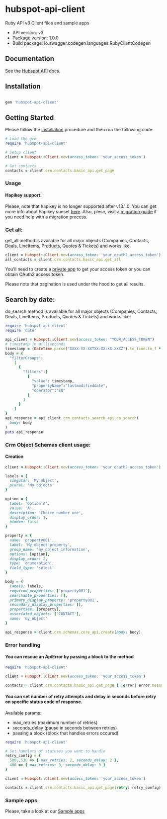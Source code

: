# hubspot-api-client
Ruby API v3 Client files and sample apps

- API version: v3
- Package version: 1.0.0
- Build package: io.swagger.codegen.languages.RubyClientCodegen

## Documentation

See the [Hubspot API](https://developers.hubspot.com/docs/api/overview) docs.

## Installation

```ruby

gem 'hubspot-api-client'

```

## Getting Started

Please follow the [installation](#installation) procedure and then run the following code:

```ruby
# Load the gem
require 'hubspot-api-client'

# Setup client
client = Hubspot::Client.new(access_token: 'your_access_token')

# Get contacts
contacts = client.crm.contacts.basic_api.get_page
```

### Usage

#### Hapikey support:

Please, note that hapikey is no longer supported after v13.1.0. You can get more info about hapikey sunset [here](https://developers.hubspot.com/changelog/upcoming-api-key-sunset). Also, plese, visit a [migration guide](https://developers.hubspot.com/docs/api/migrate-an-api-key-integration-to-a-private-app) if you need help with a migration process.

### Get all:
get_all method is available for all major objects (Companies, Contacts, Deals, LineItems, Products, Quotes & Tickets) and works like

```ruby
client = Hubspot::Client.new(access_token: 'your_oauth2_access_token')
all_contacts = client.crm.contacts.basic_api.get_all
```

You'll need to create a [private app](https://developers.hubspot.com/docs/api/private-apps) to get your access token or you can obtain OAuth2 access token.

Please note that pagination is used under the hood to get all results.

## Search by date:
do_search method is available for all major objects (Companies, Contacts, Deals, LineItems, Products, Quotes & Tickets) and works like:


```ruby
require 'hubspot-api-client'
require 'date'

api_client = Hubspot::Client.new(access_token: "YOUR_ACCESS_TOKEN")
# timestamp in milliseconds
timestamp = (DateTime.parse("XXXX-XX-XXTXX:XX:XX.XXXZ").to_time.to_f * 1000).to_i.to_s
body = {
  "filterGroups":
    [
      {
        "filters":[
          {
            "value": timestamp,
            "propertyName":"lastmodifieddate",
            "operator":"EQ"
          }
        ]
      }
    ]
}
api_response = api_client.crm.contacts.search_api.do_search(
  body: body
)
puts api_response
```

### Crm Object Schemas client usage:

#### Creation

```ruby
client = Hubspot::Client.new(access_token: 'your_oauth2_access_token')

labels = {
  singular: 'My object',
  plural: 'My objects'
}

option = {
  label: 'Option A',
  value: 'A',
  description: 'Choice number one',
  display_order: 1,
  hidden: false
}

property = {
  name: 'property001',
  label: 'My object property',
  group_name: 'my_object_information',
  options: [option],
  display_order: 2,
  type: 'enumeration',
  field_type: 'select'
}

body = {
  labels: labels,
  required_properties: ['property001'],
  searchable_properties: [],
  primary_display_property: 'property001',
  secondary_display_properties: [],
  properties: [property],
  associated_objects: ['CONTACT'],
  name: 'my_object'
}

api_response = client.crm.schemas.core_api.create(body: body)
```


### Error handling

#### You can rescue an ApiError by passing a block to the method

```ruby
require 'hubspot-api-client'

client = Hubspot::Client.new(access_token: 'your_access_token')

contacts = client.crm.contacts.basic_api.get_page { |error| error.message }
```

#### You can set number of retry attempts and delay in seconds before retry on specific status code of response.

Available params:
  - max_retries (maximum number of retries)
  - seconds_delay (pause in seconds between retries)
  - passing a block (block that handles errors occured)


```ruby
require 'hubspot-api-client'

# Set handlers of statuses you want to handle
retry_config = {
  500..530 => { max_retries: 2, seconds_delay: 2 },
  400 => { max_retries: 3, seconds_delay: 3 }
}

client = Hubspot::Client.new(access_token: 'your_access_token')

contacts = client.crm.contacts.basic_api.get_page(retry: retry_config) { |error| error.code }
```

### Sample apps

Please, take a look at our [Sample apps](https://github.com/HubSpot/sample-apps-list)
